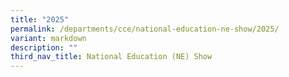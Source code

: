 ```yaml
---
title: "2025"
permalink: /departments/cce/national-education-ne-show/2025/
variant: markdown
description: ""
third_nav_title: National Education (NE) Show
---
```

